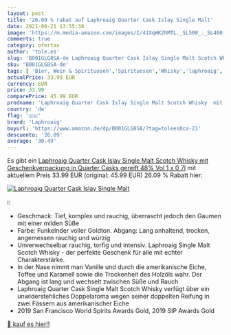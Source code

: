 ```yaml
---
layout: post
title: '26.09 % rabat auf Laphroaig Quarter Cask Islay Single Malt'
date: 2021-06-21 13:55:38
image: 'https://m.media-amazon.com/images/I/41XqWK2hMTL._SL500_._SL400_.jpg'
comments: true
category: ofertas
author: 'tole.es'
slug: 'B001GLG8SA-de Laphroaig Quarter Cask Islay Single Malt Scotch Whisky mit...'
sku: 'B001GLG8SA-de'
tags: [ 'Bier, Wein & Spirituosen','Spirituosen','Whisky','laphroaig', ]
actualPrice: 33.99 EUR
currency: EUR
price: 33.99
comparePrice: 45.99 EUR
prodname: 'Laphroaig Quarter Cask Islay Single Malt Scotch Whisky  mit Geschenkverpackung  in Quarter Casks gereift  48% Vol  1 x 0 7l'
country: 'de'
flag: '🇩🇪'
brand: 'Laphroaig'
buyurl: 'https://www.amazon.de/dp/B001GLG8SA/?tag=tolees0ca-21'
descuento: '26.09'
average: '30.49'
---
```


Es gibt ein [Laphroaig Quarter Cask Islay Single Malt Scotch Whisky  mit Geschenkverpackung  in Quarter Casks gereift  48% Vol  1 x 0 7l](https://www.amazon.de/dp/B001GLG8SA/?tag=tolees0ca-21) mit aktuellem Preis 33.99 EUR (original: 45.99 EUR) 26.09 % Rabatt hier:

[![Laphroaig Quarter Cask Islay Single Malt](https://m.media-amazon.com/images/I/41XqWK2hMTL._SL500_._SL400_.jpg)](https://www.amazon.de/dp/B001GLG8SA/?tag=tolees0ca-21)

ℹ️:

- Geschmack: Tief, komplex und rauchig, überrascht jedoch den Gaumen mit einer milden Süße
- Farbe: Funkelnder voller Goldton. Abgang: Lang anhaltend, trocken, angemessen rauchig und würzig
- Unverwechselbar rauchig, torfig und intensiv. Laphroaig Single Malt Scotch Whisky - der perfekte Geschenk für alle mit echter Charakterstärke.
- In der Nase nimmt man Vanille und durch die amerikanische Eiche, Toffee und Karamell sowie die Trockenheit des Holzöls wahr. Der Abgang ist lang und wechselt zwischen Süße und Rauch
- Laphroaig Quarter Cask Single Malt Scotch Whisky verfügt über ein unwiderstehliches Doppelaroma wegen seiner doppelten Reifung in zwei Fässern aus amerikanischer Eiche
- 2019 San Francisco World Spirits Awards Gold, 2019 SIP Awards Gold

[🛒 kauf es hier!!](https://www.amazon.de/dp/B001GLG8SA/?tag=tolees0ca-21)
